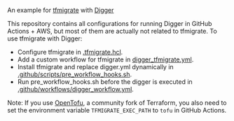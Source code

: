 An example for [tfmigrate](https://github.com/minamijoyo/tfmigrate) with [Digger](https://github.com/diggerhq/digger)

This repository contains all configurations for running Digger in GitHub Actions + AWS, but most of them are actually not related to tfmigrate. To use tfmigrate with Digger:

- Configure tfmigrate in [.tfmigrate.hcl](.tfmigrate.hcl).
- Add a custom workflow for tfmigrate in [digger_tfmigrate.yml](digger_tfmigrate.yml).
- Install tfmigrate and replace digger.yml dynamically in [.github/scripts/pre_workflow_hooks.sh](.github/scripts/pre_workflow_hooks.sh).
- Run pre_workflow_hooks.sh before the digger is executed in [.github/workflows/digger_workflow.yml](.github/workflows/digger_workflow.yml).

Note: If you use [OpenTofu](https://github.com/opentofu/opentofu), a community fork of Terraform, you also need to set the environment variable `TFMIGRATE_EXEC_PATH` to `tofu` in GitHub Actions.
